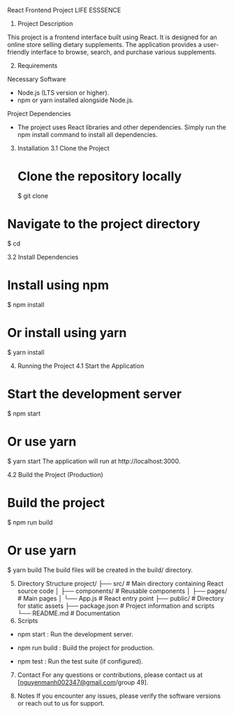 React Frontend Project LIFE ESSSENCE

1. Project Description

This project is a frontend interface built using React. It is designed for an online store selling dietary supplements. The application provides a user-friendly interface to browse, search, and purchase various supplements.

2. Requirements

Necessary Software
  - Node.js (LTS version or higher).
  - npm or yarn installed alongside Node.js.

Project Dependencies
  - The project uses React libraries and other dependencies. Simply run the npm install command to install all dependencies.

3. Installation
  3.1 Clone the Project
   # Clone the repository locally
   $ git clone <repository-url>

  # Navigate to the project directory
  $ cd <project-directory>
  
  3.2 Install Dependencies
  # Install using npm
  $ npm install

  # Or install using yarn
  $ yarn install

4. Running the Project
  4.1 Start the Application
  # Start the development server
  $ npm start

  # Or use yarn
  $ yarn start
The application will run at http://localhost:3000.

  4.2 Build the Project (Production)
  # Build the project
  $ npm run build

  # Or use yarn
  $ yarn build
The build files will be created in the build/ directory.

5. Directory Structure
  project/
  ├── src/               # Main directory containing React source code
  │   ├── components/    # Reusable components
  │   ├── pages/         # Main pages
  │   └── App.js         # React entry point
  ├── public/           # Directory for static assets
  ├── package.json      # Project information and scripts
  └── README.md         # Documentation
6. Scripts
  - npm start : Run the development server.

  - npm run build : Build the project for production.

  - npm test : Run the test suite (if configured).

7. Contact
   For any questions or contributions, please contact us at [nguyenmanh002347@gmail.com/group 49].

8. Notes
   If you encounter any issues, please verify the software versions or reach out to us for support.
